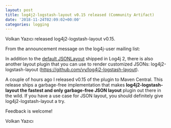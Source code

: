 ```yaml
---
layout: post
title: log4j2-logstash-layout v0.15 released (Community Artifact)
date: '2018-11-24T02:09:02+00:00'
categories: logging
---
```

Volkan Yazıcı released log4j2-logstash-layout v0.15.
<p>
From the announcement message on the log4j-user mailing list:
<p>
In addition to the <a href="https://logging.apache.org/log4j/2.0/manual/layouts.html#JSONLayout">default JSONLayout</a> shipped in Log4j 2, there is also another layout plugin that you
can use to render customized JSONs: log4j2-logstash-layout (<a href="https://github.com/vy/log4j2-logstash-layout">https://github.com/vy/log4j2-logstash-layout</a>). 
<p>
A couple of hours ago I released v0.15 of the plugin to Maven Central. This release ships
a garbage-free implementation that makes <b>log4j2-logstash-layout the
fastest and only garbage-free JSON layout</b> plugin out there in the wild. If
you have a use case for JSON layout, you should definitely give
log4j2-logstash-layout a try.
<p>
Feedback is welcome!
<p>
Volkan Yazıcı
